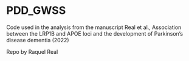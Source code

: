 # PDD_GWSS
Code used in the analysis from the manuscript Real et al., Association between the LRP1B and APOE loci and the development of Parkinson’s disease dementia (2022)

Repo by Raquel Real 
